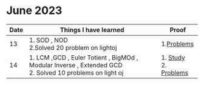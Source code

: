 # June 2023

Date | Things I have learned | Proof
----|----|----|
13 | 1. SOD , NOD <br>2.Solved 20 problem on lightoj | 1.[Problems](https://github.com/piru72/Online_Judge_Solves/commit/ed3be1b558ce148939856d7841cc04eb3384856f)
14 | 1. LCM ,GCD , Euler Totient , BigMOd , Modular Inverse , Extended GCD <br> 2. Solved 10 problems on light oj | 1. [Study]() <br> 2. [Problems]() 
